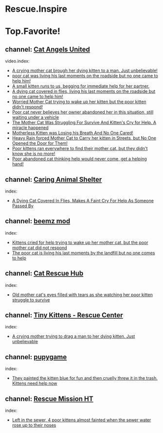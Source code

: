 # Rescue.Inspire

# Top.Favorite!
## channel: [Cat Angels United](https://www.youtube.com/@CatAngelsUnited)

video.index:
- [A crying mother cat brough her dying kitten to a man. Just unbelievable!](https://youtu.be/M5CTlPFTpPI)
- [poor cat was living his last moments on the roadside but no one came to help him!](https://youtu.be/LJZQnjk6uao)
- [A small kitten runs to us, begging for immediate help for her partner.](https://youtu.be/lZiRKLZZLJs)
- [A dying cat covered in flies, living his last moments on the roadside but no one came to help him!](https://youtu.be/mSe3izIani4)
- [Worried Mother Cat trying to wake up her kitten but the poor kitten didn't respond!](https://youtu.be/ZAykjXU4L-w)
- [Poor cat never believes her owner abandoned her in this situation, still waiting under a vehicle](https://youtu.be/1yAS9rWq3yU)
- [The Mother Cat Was Struggling For Survive And Kitten's Cry for Help. A miracle happened](https://youtu.be/XMOMPSa-Jks)
- [Motherless Kitten was Losing his Breath And No One Cared!](https://youtu.be/XR6Q9_J9C3k)
- [Heavy Rain forced Mother Cat to Carry her kitten in Streets, but No One Opened the Door for Them!](https://youtu.be/-xzP2TMSoMQ)
- [Poor kittens ran everywhere to find their mother cat, but they didn't know she is no more!](https://youtu.be/8igfjarJlEI)
- [Poor abandoned cat thinking help would never come, get a helping hand!](https://youtu.be/z6UBRbbTGKU)


## channel: [Caring Animal Shelter](https://www.youtube.com/@caringanimalshelter)
index:
- [A Dying Cat Covered In Flies, Makes A Faint Cry For Help As Someone Passed By](https://youtu.be/-mVRM-_OyPE)


## channel: [beemz mod](https://www.youtube.com/@beemzmod)
index:
- [Kittens cried for help trying to wake up her mother cat, but the poor mother cat did not respond](https://youtu.be/nsAFOj8aLZM)
- [The poor cat is living his last moments by the landfill but no one comes to help](https://youtu.be/vouMMsKI8Qk)


## channel: [Cat Rescue Hub](https://www.youtube.com/@CatRescueHub)
index:
- [Old mother cat's eyes filled with tears as she watching her poor kitten struggle to survive](https://youtu.be/dKw5qgHcvtU)


## channel: [Tiny Kittens - Rescue Center](https://www.youtube.com/@tinykittens-rescuecenter6332)
index:
- [A crying mother trying to drag a man to her dying kitten. Just unbelievable](https://youtu.be/LZzdNwCHmcY)


## channel: [pupygame](https://www.youtube.com/@pupygame-wc4je)
index:
- [They painted the kitten blue for fun and then cruelly threw it in the trash. Kittens need help now](https://youtu.be/FvkBo__Kweg)


## channel: [Rescue Mission HT](https://www.youtube.com/@rescuemissionht)
index:
- [Left in the sewer, 4 poor kittens almost fainted when the sewer water rose up to their noses](https://youtu.be/6_KQk3hv9F8)
